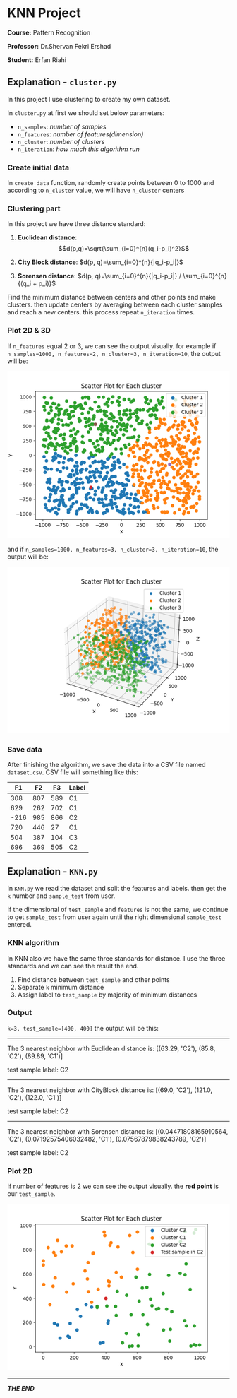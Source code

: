# KNN Project
**Course:** Pattern Recognition

**Professor:** Dr.Shervan Fekri Ershad

**Student:** Erfan Riahi

## Explanation - `cluster.py`
In this project I use clustering to create my own dataset.

In `cluster.py` at first we should set below parameters:
* `n_samples`: _number of samples_
* `n_features`: _number of features(dimension)_
* `n_cluster`: _number of clusters_
* `n_iteration`: _how much this algorithm run_

### Create initial data
In `create_data` function, randomly create points between 0 to 1000 and according to `n_cluster` value, we will have `n_cluster` centers

### Clustering part
In this project we have three distance standard:

1. **Euclidean distance**: $$d(p,q)=\sqrt{\sum_{i=0}^{n}(q_i-p_i)^2}$$

2. **City Block distance**: $d(p, q)=\sum_{i=0}^{n}{|q_i-p_i|}$

3. **Sorensen distance**: $d(p, q)=\sum_{i=0}^{n}{|q_i-p_i|} / \sum_{i=0}^{n}{(q_i + p_i)}$

Find the minimum distance between centers and other points and make clusters. then update centers by averaging between each cluster samples and reach a new centers. this process repeat `n_iteration` times.

### Plot 2D & 3D
If `n_features` equal 2 or 3, we can see the output visually. for example if `n_samples=1000, n_features=2, n_cluster=3, n_iteration=10`, the output will be:

![2D-clustering](Img/2D-clustering.png)

and if `n_samples=1000, n_features=3, n_cluster=3, n_iteration=10`, the output will be:

![3D-clustering](Img/3D-clustering.png)

### Save data
After finishing the algorithm, we save the data into a CSV file named `dataset.csv`. CSV file will something like this:

F1 | F2 | F3 | Label
---|----|----|-----
308|807 |589 | C1
629| 262|702|C1
-216| 985|866|C2
720| 446|27|C1
504| 387|104|C3
696| 369|505|C2

## Explanation - `KNN.py`
In `KNN.py` we read the dataset and split the features and labels. then get the `k` number and `sample_test` from user.

If the dimensional of `test_sample` and `features` is not the same, we continue to get `sample_test` from user again until the right dimensional `sample_test` entered.

### KNN algorithm
In KNN also we have the same three standards for distance. I use the three standards and we can see the result the end.

1. Find distance between `test_sample` and other points
2. Separate `k` minimum distance 
3. Assign label to `test_sample` by majority of minimum distances

### Output
`k=3, test_sample=[400, 400]` the output will be this:

---
The 3 nearest neighbor with Euclidean distance is: [(63.29, 'C2'), (85.8, 'C2'), (89.89, 'C1')]

test sample label: C2

----

The 3 nearest neighbor with CityBlock distance is: [(69.0, 'C2'), (121.0, 'C2'), (122.0, 'C1')]

test sample label: C2

----

The 3 nearest neighbor with Sorensen distance is: [(0.04471808165910564, 'C2'), (0.07192575406032482, 'C1'), (0.07567879838243789, 'C2')]

test sample label: C2

### Plot 2D
If number of features is 2 we can see the output visually. the **red point** is our `test_sample`.

![2D-KNN-ED](Img/2D-KNN-ED.png)

---
**_THE END_**
